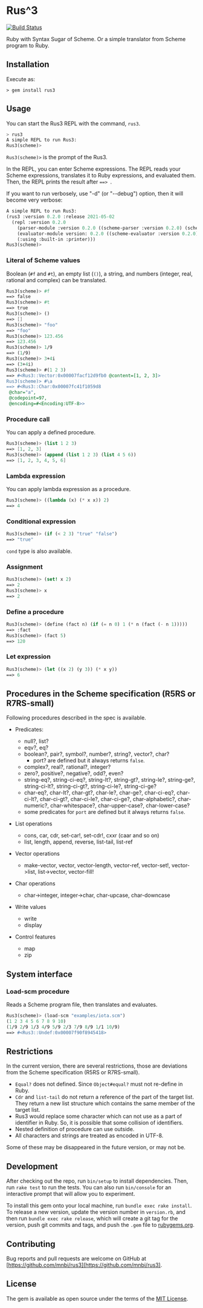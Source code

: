# Rus^3

[![Build Status](https://github.com/mnbi/rus3/workflows/Build/badge.svg)](https://github.com/mnbi/rus3/actions?query=workflow%3A"Build")

Ruby with Syntax Sugar of Scheme.
Or a simple translator from Scheme program to Ruby.

## Installation

Execute as:

    > gem install rus3

## Usage

You can start the Rus3 REPL with the command, `rus3`.

``` scheme
> rus3
A simple REPL to run Rus3:
Rus3(scheme)>
```

`Rus3(scheme)>` is the prompt of the Rus3.

In the REPL, you can enter Scheme expressions.  The REPL reads your
Scheme expressions, translates it to Ruby expressions, and
evaluated them.  Then, the REPL prints the result after `==> `.

If you want to run verbosely, use "-d" (or "--debug") option, then it
will become very verbose:

``` scheme
A simple REPL to run Rus3:
(rus3 :version 0.2.0 :release 2021-05-02
  (repl :version 0.2.0
    (parser-module :version 0.2.0 ((scheme-parser :version 0.2.0) (scheme-lexer :version 0.2.0)))
    (evaluator-module version: 0.2.0 ((scheme-evaluator :version 0.2.0) (scheme-ruby-translator :version 0.1.0)))
    (:using :built-in :printer)))
Rus3(scheme)>
```

### Literal of Scheme values

Boolean (`#f` and `#t`), an empty list (`()`), a string, and numbers
(integer, real, rational and complex) can be translated.

``` scheme
Rus3(scheme)> #f
==> false
Rus3(scheme)> #t
==> true
Rus3(scheme)> ()
==> []
Rus3(scheme)> "foo"
==> "foo"
Rus3(scheme)> 123.456
==> 123.456
Rus3(scheme)> 1/9
==> (1/9)
Rus3(scheme)> 3+4i
==> (3+4i)
Rus3(scheme)> #(1 2 3)
==> #<Rus3::Vector:0x00007facf12d9fb0 @content=[1, 2, 3]>
Rus3(scheme)> #\a
==> #<Rus3::Char:0x00007fc41f1059d8
 @char="a",
 @codepoint=97,
 @encoding=#<Encoding:UTF-8>>
```

### Procedure call

You can apply a defined procedure.

``` scheme
Rus3(scheme)> (list 1 2 3)
==> [1, 2, 3]
Rus3(scheme)> (append (list 1 2 3) (list 4 5 6))
==> [1, 2, 3, 4, 5, 6]
```

### Lambda expression

You can apply lambda expression as a procedure.

``` scheme
Rus3(scheme)> ((lambda (x) (* x x)) 2)
==> 4
```

### Conditional expression

``` scheme
Rus3(scheme)> (if (< 2 3) "true" "false")
==> "true"
```

`cond` type is also available.

### Assignment

``` scheme
Rus3(scheme)> (set! x 2)
==> 2
Rus3(scheme)> x
==> 2
```

### Define a procedure

``` scheme
Rus3(scheme)> (define (fact n) (if (= n 0) 1 (* n (fact (- n 1)))))
==> :fact
Rus3(scheme)> (fact 5)
==> 120
```

### Let expression

``` scheme
Rus3(scheme)> (let ((x 2) (y 3)) (* x y))
==> 6
```

## Procedures in the Scheme specification (R5RS or R7RS-small)

Following procedures described in the spec is available.

- Predicates:
  - null?, list?
  - eqv?, eq?
  - boolean?, pair?, symbol?, number?, string?, vector?, char?
    - port? are defined but it always returns `false`.
  - complex?, real?, rational?, integer?
  - zero?, positive?, negative?, odd?, even?
  - string-eq?, string-ci-eq?, string-lt?, string-gt?, string-le?,
    string-ge?, string-ci-lt?, string-ci-gt?, string-ci-le?, string-ci-ge?
  - char-eq?, char-lt?, char-gt?, char-le?, char-ge?,
    char-ci-eq?, char-ci-lt?, char-ci-gt?, char-ci-le?, char-ci-ge?,
	char-alphabetic?, char-numeric?, char-whitespace?,
	char-upper-case?, char-lower-case?
  - some predicates for `port` are defined but it always returns
    `false`.

- List operations
  - cons, car, cdr, set-car!, set-cdr!, cxxr (caar and so on)
  - list, length, append, reverse, list-tail, list-ref

- Vector operations
  - make-vector, vector, vector-length, vector-ref, vector-set!,
    vector->list, list->vector, vector-fill!

- Char operations
  - char->integer, integer->char, char-upcase, char-downcase

- Write values
  - write
  - display

- Control features
  - map
  - zip

## System interface

### Load-scm procedure

Reads a Scheme program file, then translates and evaluates.

``` scheme
Rus3(scheme)> (load-scm "examples/iota.scm")
(1 2 3 4 5 6 7 8 9 10)
(1/9 2/9 1/3 4/9 5/9 2/3 7/9 8/9 1/1 10/9)
==> #<Rus3::Undef:0x00007f90f8945418>
```

## Restrictions

In the current version, there are several restrictions, those are
deviations from the Scheme specification (R5RS or R7RS-small).

- `Equal?` does not defined.  Since `Object#equal?` must not re-define
  in Ruby.
- `Cdr` and `list-tail` do not return a reference of the part of the
  target list.  They return a new list structure which contains the
  same member of the target list.
- Rus3 would replace some character which can not use as a part of
  identifier in Ruby.  So, it is possible that some collision of
  identifiers.
- Nested definition of procedure can use outside.
- All characters and strings are treated as encoded in UTF-8.

Some of these may be disappeared in the future version, or may not be.

## Development

After checking out the repo, run `bin/setup` to install dependencies. Then, run `rake test` to run the tests. You can also run `bin/console` for an interactive prompt that will allow you to experiment.

To install this gem onto your local machine, run `bundle exec rake install`. To release a new version, update the version number in `version.rb`, and then run `bundle exec rake release`, which will create a git tag for the version, push git commits and tags, and push the `.gem` file to [rubygems.org](https://rubygems.org).

## Contributing

Bug reports and pull requests are welcome on GitHub at [https://github.com/mnbi/rus3](https://github.com/mnbi/rus3).


## License

The gem is available as open source under the terms of the [MIT License](https://opensource.org/licenses/MIT).

